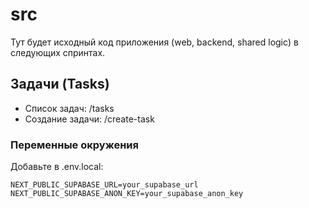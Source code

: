 # src

Тут будет исходный код приложения (web, backend, shared logic) в следующих спринтах. 

## Задачи (Tasks)

- Список задач: /tasks
- Создание задачи: /create-task

### Переменные окружения

Добавьте в .env.local:

```
NEXT_PUBLIC_SUPABASE_URL=your_supabase_url
NEXT_PUBLIC_SUPABASE_ANON_KEY=your_supabase_anon_key
``` 